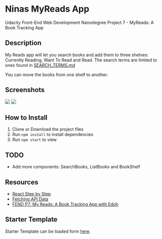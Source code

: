 # Ninas MyReads App

 Udacity Front-End Web Development Nanodegree Project 7 - MyReads: A Book Tracking App

## Description

My Reads app will let you search books and add them to three shelves: Currently Reading, Want To Read and Read.
The search terms are limited to ones found in [SEARCH_TERMS.md](SEARCH_TERMS.md)

You can move the books from one shelf to another.

## Screenshots

![](http://res.cloudinary.com/ninaw/image/upload/c_scale,w_280/v1533497120/myreads_1_ymntov.png) ![](http://res.cloudinary.com/ninaw/image/upload/c_scale,w_280/v1533497131/myreads_2_ufxj4v.png)

## How to Install

1. Clone or Download the project files
2. Run `npm install` to install dependencies
3. Run `npm start` to view

## TODO

* Add more components: SearchBooks, ListBooks and BookShelf

## Resources

* [React Step by Step](https://reactjs.org/docs/hello-world.html)
* [Fetching API Data](https://blog.hellojs.org/fetching-api-data-with-react-js-460fe8bbf8f2)
* [FEND P7: My Reads: A Book Tracking App with Edoh](https://www.youtube.com/watch?time_continue=2959&v=PF8fCAKR0-I)

## Starter Template

Starter Template can be loaded form [here](https://github.com/udacity/reactnd-project-myreads-starter). 
